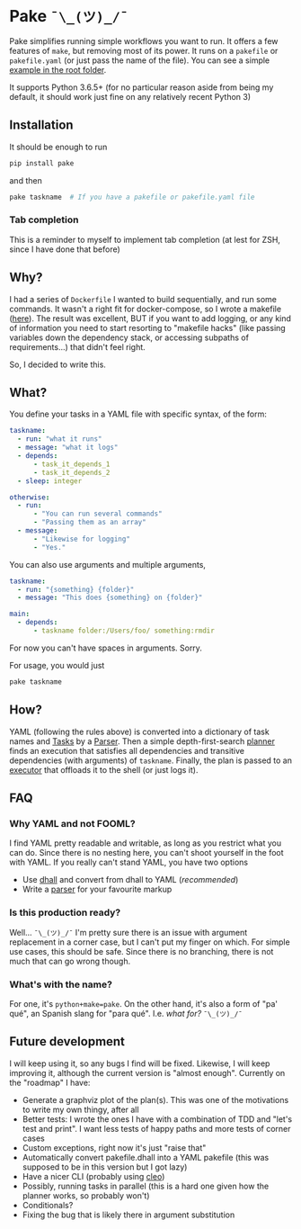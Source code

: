 # Pake `¯\_(ツ)_/¯`

Pake simplifies running simple workflows you want to run. It offers a few
features of `make`, but removing most of its power. It runs on a `pakefile` or
`pakefile.yaml` (or just pass the name of the file). You can see a simple
[example in the root folder](pakefile.yaml).

It supports Python 3.6.5+ (for no particular reason aside from being my default,
it should work just fine on any relatively recent Python 3)

## Installation

It should be enough to run

```bash
pip install pake
```

and then 

```bash
pake taskname  # If you have a pakefile or pakefile.yaml file
```

### Tab completion

This is a reminder to myself to implement tab completion (at lest for ZSH, since
I have done that before)

## Why?

I had a series of `Dockerfile` I wanted to build sequentially, and run some
commands. It wasn't a right fit for docker-compose, so I wrote a makefile
([here](https://github.com/rberenguel/spark_hadoop_kudu/blob/master/makefile)).
The result was excellent, BUT if you want to add logging, or any kind of
information you need to start resorting to "makefile hacks" (like passing
variables down the dependency stack, or accessing subpaths of requirements...)
that didn't feel right.

So, I decided to write this.

## What?

You define your tasks in a YAML file with specific syntax, of the form:

```yaml
taskname:
  - run: "what it runs"
  - message: "what it logs"
  - depends:
      - task_it_depends_1
      - task_it_depends_2
  - sleep: integer

otherwise:
  - run:
      - "You can run several commands"
      - "Passing them as an array"
  - message:
      - "Likewise for logging"
      - "Yes."
```

You can also use arguments and multiple arguments,

```yaml
taskname:
  - run: "{something} {folder}"
  - message: "This does {something} on {folder}"

main:
  - depends:
      - taskname folder:/Users/foo/ something:rmdir
```

For now you can't have spaces in arguments. Sorry.

For usage, you would just 

```bash
pake taskname
```

## How?

YAML (following the rules above) is converted into a dictionary of task names
and [Tasks](pake/task.py) by a [Parser](pake/parser.py). Then a simple
depth-first-search [planner](pake/planner.py) finds an execution that satisfies
all dependencies and transitive dependencies (with arguments) of `taskname`.
Finally, the plan is passed to an [executor](pake/executor.py) that offloads it
to the shell (or just logs it).

## FAQ

### Why YAML and not FOOML?

I find YAML pretty readable and writable, as long as you restrict what you can
do. Since there is no nesting here, you can't shoot yourself in the foot with
YAML. If you really can't stand YAML, you have two options

- Use [dhall](https://github.com/dhall-lang/dhall-lang) and convert from dhall to YAML (_recommended_)
- Write a [parser](pake/parser.py) for your favourite markup

### Is this production ready?

Well… `¯\_(ツ)_/¯` I'm pretty sure there is an issue with argument replacement
in a corner case, but I can't put my finger on which. For simple use cases, this
should be safe. Since there is no branching, there is not much that can go wrong
though.

### What's with the name?

For one, it's `python+make=pake`. On the other hand, it's also a form of "pa'
qué", an Spanish slang for "para qué". I.e. _what for?_ `¯\_(ツ)_/¯`

## Future development

I will keep using it, so any bugs I find will be fixed. Likewise, I will keep
improving it, although the current version is "almost enough". Currently on the
"roadmap" I have:

- Generate a graphviz plot of the plan(s). This was one of the motivations to
  write my own thingy, after all
- Better tests: I wrote the ones I have with a combination of TDD and "let's
  test and print". I want less tests of happy paths and more tests of corner
  cases
- Custom exceptions, right now it's just "raise that"
- Automatically convert pakefile.dhall into a YAML pakefile (this was supposed
  to be in this version but I got lazy)
- Have a nicer CLI (probably using [cleo](https://github.com/sdispater/cleo))
- Possibly, running tasks in parallel (this is a hard one given how the planner
  works, so probably won't)
- Conditionals?
- Fixing the bug that is likely there in argument substitution
